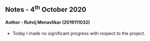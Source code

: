 ## Notes - 4<sup>th</sup> October 2020

#### Author - Rutvij Menavlikar (2019111032)

- Today I made no significant progress with respect to the project.